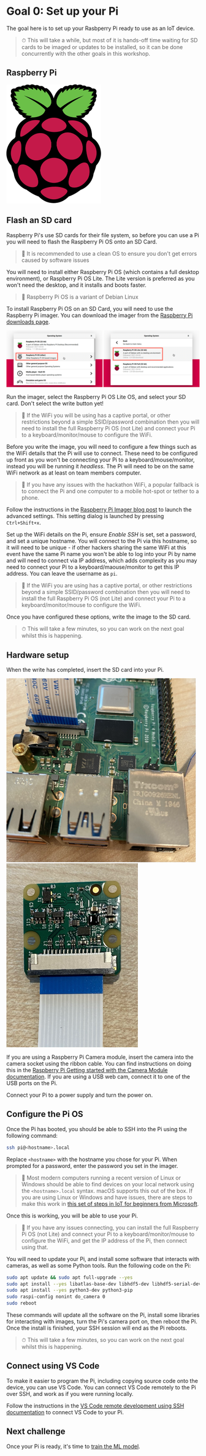 # Goal 0: Set up your Pi

The goal here is to set up your Rasbperry Pi ready to use as an IoT device.

> ⏱ This will take a while, but most of it is hands-off time waiting for SD cards to be imaged or updates to be installed, so it can be done concurrently with the other goals in this workshop.

## Raspberry Pi

![The Raspberry Pi logo](./images/raspberry-pi-logo.png)

## Flash an SD card

Raspberry Pi's use SD cards for their file system, so before you can use a Pi you will need to flash the Raspberry Pi OS onto an SD Card.

> 💁 It is recommended to use a clean OS to ensure you don't get errors caused by software issues

You will need to install either Raspberry Pi OS (which contains a full desktop environment), or Raspberry Pi OS Lite. The Lite version is preferred as you won't need the desktop, and it installs and boots faster.

> 🐧 Raspberry Pi OS is a variant of Debian Linux

To install Raspberry Pi OS on an SD Card, you will need to use the Raspberry Pi imager. You can download the imager from the [Raspberry Pi downloads page](https://www.raspberrypi.org/software/).

![The imageer choosing Raspberry Pi OS lite](./images/raspberry-pi-imager.png)

Run the imager, select the Raspberry Pi OS Lite OS, and select your SD card. Don't select the write button yet!

> 💁 If the WiFi you will be using has a captive portal, or other restrictions beyond a simple SSID/password combination then you will need to install the full Raspberry Pi OS (not Lite) and connect your Pi to a keyboard/monitor/mouse to configure the WiFi.

Before you write the image, you will need to configure a few things such as the WiFi details that the Pi will use to connect. These need to be configured up front as you won't be connecting your Pi to a keyboard/mouse/monitor, instead you will be running it *headless*. The Pi will need to be on the same WiFi network as at least on team members computer.

> 💁 If you have any issues with the hackathon WiFi, a popular fallback is to connect the Pi and one computer to a mobile hot-spot or tether to a phone.

Follow the instructions in the [Raspberry Pi Imager blog post](https://www.raspberrypi.org/blog/raspberry-pi-imager-update-to-v1-6/) to launch the advanced settings. This setting dialog is launched by pressing `Ctrl+Shift+x`.

Set up the WiFi details on the Pi, ensure *Enable SSH* is set, set a password, and set a unique hostname. You will connect to the Pi via this hostname, so it will need to be unique - if other hackers sharing the same WiFi at this event have the same Pi name you won't be able to log into your Pi by name and will need to connect via IP address, which adds complexity as you may need to connect your Pi to a keyboard/maouse/monitor to get this IP address. You can leave the username as `pi`.

> 💁 If the WiFi you are using has a captive portal, or other restrictions beyond a simple SSID/password combination then you will need to install the full Raspberry Pi OS (not Lite) and connect your Pi to a keyboard/monitor/mouse to configure the WiFi.

Once you have configured these options, write the image to the SD card.

> ⏱ This will take a few minutes, so you can work on the next goal whilst this is happening.

## Hardware setup

When the write has completed, insert the SD card into your Pi.

![The camera cable connected to the Pi](./images/pi-camera-socket-ribbon-cable.png)
![The camera cable connected to the Pi Camera module](./images/pi-camera-ribbon-cable.png)

If you are using a Raspberry Pi Camera module, insert the camera into the camera socket using the ribbon cable. You can find instructions on doing this in the [Raspberry Pi Getting started with the Camera Module documentation](https://projects.raspberrypi.org/en/projects/getting-started-with-picamera/2). If you are using a USB web cam, connect it to one of the USB ports on the Pi.

Connect your Pi to a power supply and turn the power on.

## Configure the Pi OS

Once the Pi has booted, you should be able to SSH into the Pi using the following command:

```sh
ssh pi@<hostname>.local
```

Replace `<hostname>` with the hostname you chose for your Pi. When prompted for a password, enter the password you set in the imager.

> 💁 Most modern computers running a recent version of Linux or Windows should be able to find devices on your local network using the `<hostname>.local` syntax. macOS supports this out of the box. If you are using Linux or Windows and have issues, there are steps to make this work in [this set of steps in IoT for beginners from Microsoft](https://github.com/microsoft/IoT-For-Beginners/blob/main/1-getting-started/lessons/1-introduction-to-iot/pi.md#task---connect-to-the-pi).

Once this is working, you will be able to use your Pi.

> 💁 If you have any issues connecting, you can install the full Raspberry Pi OS (not Lite) and connect your Pi to a keyboard/monitor/mouse to configure the WiFi, and get the IP address of the Pi, then connect using that.

You will need to update your Pi, and install some software that interacts with cameras, as well as some Python tools. Run the following code on the Pi:

```sh
sudo apt update && sudo apt full-upgrade --yes
sudo apt install --yes libatlas-base-dev libhdf5-dev libhdf5-serial-dev libatlas-base-dev libjasper-dev libqtgui4 libqt4-test
sudo apt install --yes python3-dev python3-pip
sudo raspi-config nonint do_camera 0
sudo reboot
```

These commands will update all the software on the Pi, install some libraries for interacting with images, turn the Pi's camera port on, then reboot the Pi. Once the install is finished, your SSH session will end as the Pi reboots.

> ⏱ This will take a few minutes, so you can work on the next goal whilst this is happening.

## Connect using VS Code

To make it easier to program the Pi, including copying source code onto the device, you can use VS Code. You can connect VS Code remotely to the Pi over SSH, and work as if you were running locally.

Follow the instructions in the [VS Code remote development using SSH documentation](https://code.visualstudio.com/docs/remote/ssh?WT.mc_id=academic-36256-jabenn) to connect VS Code to your Pi.

## Next challenge

Once your Pi is ready, it's time to [train the ML model](./train-model).
